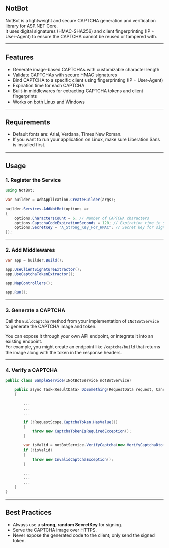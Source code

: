 ## NotBot

NotBot is a lightweight and secure CAPTCHA generation and verification library for ASP.NET Core.  
It uses digital signatures (HMAC-SHA256) and client fingerprinting (IP + User-Agent) to ensure the CAPTCHA cannot be reused or tampered with.

---

## Features

- Generate image-based CAPTCHAs with customizable character length
- Validate CAPTCHAs with secure HMAC signatures
- Bind CAPTCHA to a specific client using fingerprinting (IP + User-Agent)
- Expiration time for each CAPTCHA
- Built-in middlewares for extracting CAPTCHA tokens and client fingerprints
- Works on both Linux and Windows

---

## Requirements

- Default fonts are: Arial, Verdana, Times New Roman.
- If you want to run your application on Linux, make sure Liberation Sans is installed first.

---

## Usage

### 1. Register the Service
```csharp
using NotBot;

var builder = WebApplication.CreateBuilder(args);

builder.Services.AddNotBot(options =>
{
    options.CharactersCount = 6; // Number of CAPTCHA characters
    options.CaptchaCodeExpirationSeconds = 120; // Expiration time in seconds
    options.SecretKey = "A_Strong_Key_For_HMAC"; // Secret key for signing
});
```

---

### 2. Add Middlewares
```csharp
var app = builder.Build();

app.UseClientSignatureExtractor();
app.UseCaptchaTokenExtractor();

app.MapControllers();

app.Run();
```

---

### 3. Generate a CAPTCHA
Call the `BuildCaptcha` method from your implementation of `INotBotService` to generate the CAPTCHA image and token.

You can expose it through your own API endpoint, or integrate it into an existing endpoint.  
For example, you might create an endpoint like `/captcha/build` that returns the image along with the token in the response headers.

---

### 4. Verify a CAPTCHA
```csharp
public class SampleService(INotBotService notBotService)

    public async Task<ResultData> DoSomething(RequestData request, CancellationToken cancellationToken = default)
    {

        ...
        ...
        ...

        if (!RequestScope.CaptchaToken.HasValue())
        {
            throw new CaptchaTokenIsRequiredException();
        }

        var isValid = notBotService.VerifyCaptcha(new VerifyCaptchaDto(request.Captcha, NotBotRequestScope.CaptchaToken));
        if (!isValid)
        {
            throw new InvalidCaptchaException();
        }

        ...
        ...
        ...
    }
}
```

---

## Best Practices

- Always use a **strong, random SecretKey** for signing.
- Serve the CAPTCHA image over HTTPS.
- Never expose the generated code to the client; only send the signed token.
